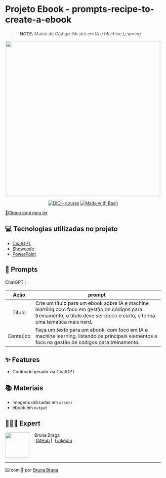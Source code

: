 # Projeto Ebook - prompts-recipe-to-create-a-ebook
> ℹ️ **NOTE:** Matrix do Código: Mestre em IA e Machine Learning


<p align="center">
    <img width="500" src="https://github.com/BrunaBraga09/prompts-recipe-to-create-a-ebook/assets/113847834/97267e32-c04f-4191-9c24-0235565bf770">
</p>


<p align="center">
<a href="https://dio.me/"><img src="https://img.shields.io/badge/DIO-Course-28DA77?logo=youtube" alt="DIO - course"></a>
<a href="https://www.gnu.org/software/bash/" title="Go to Bash homepage"><img src="https://img.shields.io/badge/Prompt-Project-blue?logo=gnu-bash&amp;logoColor=white" alt="Made with Bash"></a></p>

<a href="https://github.com/user-attachments/files/16033893/Ebook.-.Guia.Pratico.de.IA.e.Machine.Learning.Gestao.de.Codigos.para.Treinamento.pdf" title="View PDF now"> 📕Clique aqui para ler</a>

## 💻 Tecnologias utilizadas no projeto

- [ChatGPT](https://chat.openai.com/) 
- [Showcode](https://showcode.app/)
- [PowerPoint](https://www.microsoft.com/en/microsoft-365/powerpoint)

## 🧠 Prompts


ChatGPT：

|   Ação   | prompt                                                                                                                                                                                                                                                                         |
| :------: | ------------------------------------------------------------------------------------------------------------------------------------------------------------------------------------------------------------------------------------------------------------------------------ |
|  Título  | Crie um título para um ebook sobre IA e machine learning com foco em gestão de códigos para treinamento, o título deve ser épico e curto, e tenha uma tematica mais nerd.|
| Conteúdo | Faça um texto para um ebook, com foco em IA e machine learning, listando os principais elementos e foco na gestão de códigos para treinamento. |


## ✨ Features

- Conteúdo gerado via ChatGPT

## 📚 Materiais

- Imagens utilizadas em `assets`
- ebook em `output`

## 👩🏻‍💻 Expert

<p>
    <img 
      align=left 
      margin=10 
      width=80 
      src="https://media.licdn.com/dms/image/D4D03AQGgR2XQK4f-0A/profile-displayphoto-shrink_800_800/0/1714153672544?e=1724889600&v=beta&t=UbJR423rwKw11UdmYjfV8GuwYKRbezLkKw7_aH3272k"
    />
    <p>&nbsp&nbsp&nbspBruna Braga<br>
    &nbsp&nbsp&nbsp
    <a href="https://github.com/BrunaBraga09">
    GitHub</a>&nbsp;|&nbsp;
    <a href="https://www.linkedin.com/in/brunabraga-eng/">LinkedIn</a>
</p>
<br/><br/>
<p>

---

⌨️ com 💜 por [Bruna Braga](https://github.com/BrunaBraga09)
